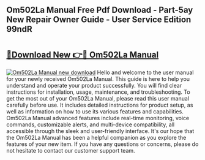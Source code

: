 ## Om502La Manual Free Pdf Download - Part-5ay New Repair Owner Guide - User Service Edition 99ndR

# <h2><a href="http://cf22580.oget.top/?id=Om502La+Manual">🔗Download New 👉🔴 Om502La Manual</a></h2>

[![Om502La Manual new download](https://i.imgur.com/5g1atiW.png)](http://cf22580.oget.top/?id=Om502La+Manual)
Hello and welcome to the user manual for your newly received Om502La Manual. This guide is here to help you understand and operate your product successfully. You will find clear instructions for installation, usage, maintenance, and troubleshooting. To get the most out of your Om502La Manual, please read this user manual carefully before use. It includes detailed instructions for product setup, as well as information on how to use its various features and capabilities. Om502La Manual advanced features include real-time monitoring, voice commands, customizable alerts, and multi-device compatibility, all accessible through the sleek and user-friendly interface. It's our hope that the Om502La Manual has been a helpful companion as you explore the features of your new item. If you have any questions or concerns, please do not hesitate to contact our customer support team.
